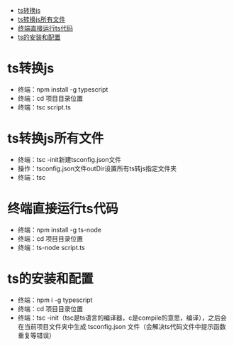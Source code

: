 - [ts转换js](#ts转换js)
- [ts转换js所有文件](#ts转换js所有文件)
- [终端直接运行ts代码](#终端直接运行ts代码)
- [ts的安装和配置](#ts的安装和配置)

# ts转换js
* 终端：npm install -g typescript
* 终端：cd 项目目录位置
* 终端：tsc script.ts

# ts转换js所有文件
* 终端：tsc -init新建tsconfig.json文件
* 操作：tsconfig.json文件outDir设置所有ts转js指定文件夹
* 终端：tsc

# 终端直接运行ts代码
* 终端：npm install -g ts-node
* 终端：cd 项目目录位置
* 终端：ts-node script.ts

# ts的安装和配置
* 终端：npm i -g typescript
* 终端：cd 项目目录位置
* 终端：tsc -init（tsc是ts语言的编译器，c是compile的意思，编译），之后会在当前项目文件夹中生成 tsconfig.json 文件（会解决ts代码文件中提示函数重复等错误）
